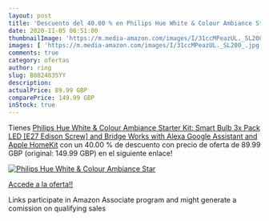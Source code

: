 ```yaml
---
layout: post
title: 'Descuento del 40.00 % en Philips Hue White & Colour Ambiance Star'
date: 2020-11-05 06:51:00
thumbnailImage: 'https://m.media-amazon.com/images/I/31ccMPeazUL._SL200_.jpg'
images: [ 'https://m.media-amazon.com/images/I/31ccMPeazUL._SL200_.jpg' ]
comments: true
category: ofertas
author: ring
slug: B0824835YY
description:
actualPrice: 89.99 GBP
comparePrice: 149.99 GBP
inStock: true
---
```


Tienes [Philips Hue White & Colour Ambiance Starter Kit: Smart Bulb 3x Pack LED [E27  Edison Screw] and Bridge  Works with Alexa  Google Assistant and Apple HomeKit](https://www.amazon.co.uk/dp/B0824835YY/?tag=tolees0a-21) con un 40.00 % de descuento con precio de oferta de 89.99 GBP (original: 149.99 GBP) en el siguiente enlace!

[![Philips Hue White & Colour Ambiance Star](https://m.media-amazon.com/images/I/31ccMPeazUL._SL200_.jpg)](https://www.amazon.co.uk/dp/B0824835YY/?tag=tolees0a-21)

[Accede a la oferta!!](https://www.amazon.co.uk/dp/B0824835YY/?tag=tolees0a-21)

Links participate in Amazon Associate program and might generate a comission on qualifying sales


